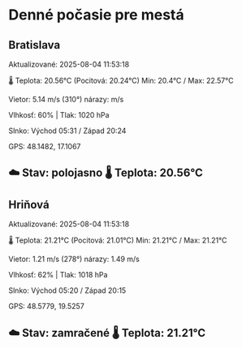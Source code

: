 ﻿# Denné počasie pre mestá

## Bratislava
Aktualizované: 2025-08-04 11:53:18

🌡️ Teplota: 20.56°C 
(Pocitová: 20.24°C)
Min: 20.4°C / Max: 22.57°C

Vietor: 5.14 m/s    (310°) 
nárazy:  m/s

Vlhkosť: 60% | Tlak: 1020 hPa

Slnko: Východ 05:31 / Západ 20:24

GPS: 48.1482, 17.1067

☁️ Stav: polojasno        🌡️ Teplota: 20.56°C
---

## Hriňová
Aktualizované: 2025-08-04 11:53:18

🌡️ Teplota: 21.21°C 
(Pocitová: 21.01°C)
Min: 21.21°C / Max: 21.21°C

Vietor: 1.21 m/s (278°)
nárazy: 1.49 m/s

Vlhkosť: 62% | Tlak: 1018 hPa

Slnko: Východ 05:20 / Západ 20:15

GPS: 48.5779, 19.5257

☁️ Stav: zamračené        🌡️ Teplota: 21.21°C
---

